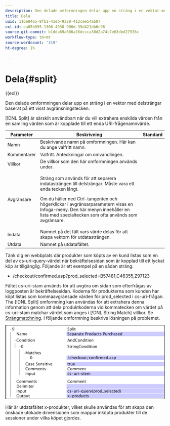 ```yaml
---
description: Den delade omformningen delar upp en sträng i en vektor med delsträngar baserat på ett visst avgränsningstecken.
title: Dela
uuid: 116e8465-8fb1-41eb-9a28-412cee54ab87
exl-id: ea85b095-1306-4938-906d-35d421db6c98
source-git-commit: b1dda69a606a16dccca30d2a74c7e63dbd27936c
workflow-type: tm+mt
source-wordcount: '319'
ht-degree: 1%

---
```


# Dela{#split}

{{eol}}

Den delade omformningen delar upp en sträng i en vektor med delsträngar baserat på ett visst avgränsningstecken.

[!DNL Split] är särskilt användbart när du vill extrahera enskilda värden från en samling värden som är kopplade till ett enda URI-frågenamnvärde.

<table id="table_C97DA4E45DA844FAB8D61AABA22FF809"> 
 <thead> 
  <tr> 
   <th colname="col1" class="entry"> Parameter </th> 
   <th colname="col2" class="entry"> Beskrivning </th> 
   <th colname="col3" class="entry"> Standard </th> 
  </tr> 
 </thead>
 <tbody> 
  <tr> 
   <td colname="col1"> Namn </td> 
   <td colname="col2"> Beskrivande namn på omformningen. Här kan du ange valfritt namn. </td> 
   <td colname="col3"> </td> 
  </tr> 
  <tr> 
   <td colname="col1"> Kommentarer </td> 
   <td colname="col2"> Valfritt. Anteckningar om omvandlingen. </td> 
   <td colname="col3"> </td> 
  </tr> 
  <tr> 
   <td colname="col1"> Villkor </td> 
   <td colname="col2"> De villkor som den här omformningen används under. </td> 
   <td colname="col3"> </td> 
  </tr> 
  <tr> 
   <td colname="col1"> Avgränsare </td> 
   <td colname="col2"> <p>Sträng som används för att separera indatasträngen till delsträngar. Måste vara ett enda tecken långt. </p> <p> Om du håller ned Ctrl-tangenten och högerklickar i avgränsarparametern visas en Infoga-meny. Den här menyn innehåller en lista med specialtecken som ofta används som avgränsare. </p> </td> 
   <td colname="col3"> </td> 
  </tr> 
  <tr> 
   <td colname="col1"> Indata </td> 
   <td colname="col2"> Namnet på det fält vars värde delas för att skapa vektorn för utdatasträngen. </td> 
   <td colname="col3"> </td> 
  </tr> 
  <tr> 
   <td colname="col1"> Utdata </td> 
   <td colname="col2"> Namnet på utdatafältet. </td> 
   <td colname="col3"> </td> 
  </tr> 
 </tbody> 
</table>

Tänk dig en webbplats där produkter som köpts av en kund listas som en del av cs-uri-query-värdet när bekräftelsesidan som är kopplad till ett lyckat köp är tillgänglig. Följande är ett exempel på en sådan sträng:

* /checkout/confirmed.asp?prod_selected=B57481,C46355,Z97123

Fältet cs-uri-stam används för att avgöra om sidan som efterfrågas av loggposten är bekräftelsesidan. Koderna för produkterna som kunden har köpt listas som kommaavgränsade värden för prod_selected i cs-uri-frågan. The [!DNL Split] omformning kan användas för att extrahera denna information genom att dela produktkoderna vid kommatecken om värdet på cs-uri-stam matchar värdet som anges i [!DNL String Match] villkor. Se [Strängmatchning](../../../../../home/c-dataset-const-proc/c-conditions/c-test-ops/c-test-op-con.md#section-f8d132085c6b4500bfbe4515b848142f). I följande omformning beskrivs lösningen på problemet.

![](assets/cfg_TransformationType_Split.png)

Här är utdatafältet x-produkter, vilket skulle användas för att skapa den önskade utökade dimensionen som mappar inköpta produkter till de sessioner under vilka köpet gjordes.
